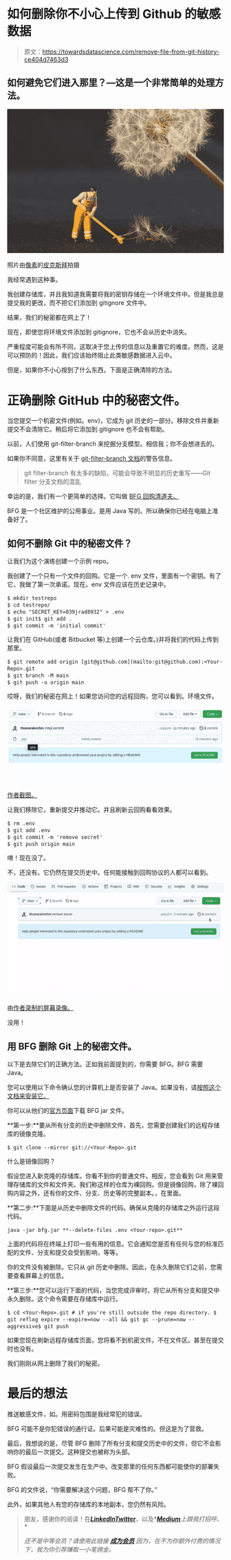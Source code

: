 # 如何删除你不小心上传到 Github 的敏感数据

> 原文：<https://towardsdatascience.com/remove-file-from-git-history-ce404d7463d3>

## 如何避免它们进入那里？—这是一个非常简单的处理方法。

![](img/75cc9e733437079af36dfc79d8415dc0.png)

照片由[像素](https://www.pexels.com/photo/shallow-focus-photo-of-man-holding-floor-brush-ceramic-figurine-434163/)的[皮克斯拜](https://www.pexels.com/photo/shallow-focus-photo-of-man-holding-floor-brush-ceramic-figurine-434163/)拍摄

我经常遇到这种事。

我创建存储库，并且我知道我需要将我的密钥存储在一个环境文件中。但是我总是提交我的更改，而不把它们添加到 gitignore 文件中。

结果，我们的秘密都在网上了！

现在，即使您将环境文件添加到 gitignore，它也不会从历史中消失。

严重程度可能会有所不同，这取决于您上传的信息以及重置它的难度。然而，这是可以预防的！因此，我们应该始终阻止此类敏感数据进入云中。

但是，如果你不小心按到了什么东西，下面是正确清除的方法。

[](/github-automated-testing-python-fdfe5aec9446)  

# 正确删除 GitHub 中的秘密文件。

当您提交一个机密文件(例如。env)，它成为 git 历史的一部分。移除文件并重新提交不会清除它。稍后将它添加到 gitignore 也不会有帮助。

以前，人们使用 git-filter-branch 来挖掘分支模型。相信我；你不会想进去的。

如果你不同意，这里有关于 [git-filter-branch 文档](https://git-scm.com/docs/git-filter-branch)的警告信息。

> git filter-branch 有太多的缺陷，可能会导致不明显的历史重写——Git filter 分支文档的混乱

幸运的是，我们有一个更简单的选择。它叫做 [BFG 回购清道夫。](https://rtyley.github.io/bfg-repo-cleaner/)

BFG 是一个社区维护的公用事业。是用 Java 写的。所以确保你已经在电脑上准备好了。

## 如何不删除 Git 中的秘密文件？

让我们为这个演练创建一个示例 repo。

我创建了一个只有一个文件的回购。它是一个. env 文件，里面有一个密钥。有了它，我做了第一次承诺。现在。env 文件应该在历史记录中。

```
$ mkdir testrepo
$ cd testrepo/
$ echo "SECRET_KEY=039jrad8932" > .env
$ git init$ git add .
$ git commit -m 'initial commit'
```

让我们在 GitHub(或者 Bitbucket 等)上创建一个云仓库。)并将我们的代码上传到那里。

```
$ git remote add origin [git@github.com](mailto:git@github.com):<Your-Repo>.git
$ git branch -M main
$ git push -u origin main
```

哎呀，我们的秘密在网上！如果您访问您的远程回购，您可以看到。环境文件。

![](img/85f9eeff7a022eef79f9a425bf194fae.png)

[作者截图。](https://thuwarakesh.medium.com)

让我们移除它，重新提交并推动它。并且刷新云回购看看效果。

```
$ rm .env
$ git add .env
$ git commit -m 'remove secret'
$ git push origin main
```

唷！现在没了。

不，还没有。它仍然在提交历史中。任何能接触到回购协议的人都可以看到。

![](img/4c4b37adfbeb7352dd44318f74bb3eb5.png)

由[作者录制的屏幕录像。](https://thuwarakesh.medium.com)

没用！

[](/python-project-structure-best-practices-d9d0b174ad5d)  

## 用 BFG 删除 Git 上的秘密文件。

以下是去除它们的正确方法。正如我前面提到的，你需要 BFG。BFG 需要 Java。

您可以使用以下命令确认您的计算机上是否安装了 Java。如果没有，请[按照这个文档来安装它。](https://www.java.com/en/download/help/download_options.html)

你可以从他们的[官方页面](https://rtyley.github.io/bfg-repo-cleaner/)下载 BFG jar 文件。

**第一步:**要从所有分支的历史中删除文件，首先，您需要创建我们的远程存储库的镜像克隆。

```
$ git clone --mirror git://<Your-Repo>.git
```

什么是镜像回购？

假设您进入新克隆的存储库。你看不到你的普通文件。相反，您会看到 Git 用来管理存储库的文件和文件夹。我们称这样的仓库为裸回购。但是镜像回购，除了裸回购内容之外，还有你的文件、分支、历史等的完整副本。，在里面。

**第二步:**下面是从历史中删除文件的代码。确保从克隆的存储库之外运行这段代码。

```
java -jar bfg.jar **--delete-files .env <Your-repo>.git**
```

上面的代码将在终端上打印一些有用的信息。它会通知您是否有任何与您的标准匹配的文件、分支和提交会受到影响，等等。

你的文件没有被删除。它只从 git 历史中删除。因此，在永久删除它们之前，您需要查看屏幕上的信息。

**第三步:**您可以运行下面的代码，当您完成评审时，将它从所有分支和提交中永久删除。这个命令需要在存储库中运行。

```
$ cd <Your-Repo>.git # if you're still outside the repo directory. $ git reflog expire --expire=now --all && git gc --prune=now --aggressive$ git push
```

如果您现在刷新远程存储库页面，您将看不到机密文件。不在文件区。甚至在提交时也没有。

我们刚刚从网上删除了我们的秘密。

# 最后的想法

推送敏感文件，如。用密码包围是我经常犯的错误。

BFG 可能不是你犯错误的通行证。后果可能是灾难性的。但这是为了营救。

最后，我想说的是，尽管 BFG 删除了所有分支和提交历史中的文件，但它不会影响你的最后一次提交。这种提交也被称为头部。

BFG 假设最后一次提交发生在生产中。改变那里的任何东西都可能使你的部署失败。

BFG 的文件说，“你需要解决这个问题，BFG 帮不了你。”

此外，如果其他人有您的存储库的本地副本，您仍然有风险。

[](/3-ways-to-deploy-machine-learning-models-in-production-cdba15b00e)  

> 朋友，感谢你的阅读！在[***LinkedIn***](https://www.linkedin.com/in/thuwarakesh/)*[***Twitter***](https://twitter.com/Thuwarakesh)*，以及*[***Medium***](https://thuwarakesh.medium.com/)*上跟我打招呼。**
> 
> **还不是中等会员？请使用此链接* [***成为会员***](https://thuwarakesh.medium.com/membership) *因为，在不为你额外付费的情况下，我为你引荐赚取一小笔佣金。**